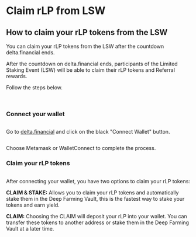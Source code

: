 # Claim rLP from LSW

## How to claim your rLP tokens from the LSW <a href="#lsw-claim" id="lsw-claim"></a>

You can claim your rLP tokens from the LSW after the countdown delta.financial ends.

After the countdown on delta.financial ends, participants of the Limited Staking Event (LSW) will be able to claim their rLP tokens and Referral rewards.

Follow the steps below.

​

### Connect your wallet <a href="#connect-your-wallet" id="connect-your-wallet"></a>

<figure><img src="https://web.archive.org/web/20210928105634im_/https://gblobscdn.gitbook.com/assets%2F-MWZptP2x2EQRB4un4qd%2F-MWqHskDPnAvk50j9Prk%2F-MWqxCDB4NA_66nVvzeP%2Fimage.png?alt=media&#x26;token=3de852fe-cdbd-4710-9052-5572afccae19" alt=""><figcaption></figcaption></figure>

Go to [delta.financial](https://delta.financial/) and click on the black "Connect Wallet" button.

<figure><img src="https://web.archive.org/web/20210928105634im_/https://gblobscdn.gitbook.com/assets%2F-MWZptP2x2EQRB4un4qd%2F-MWpoMviD5jAuq-y07SE%2F-MWpsistczOQ2Bd2VpxT%2Fimage.png?alt=media&#x26;token=2fab32b1-72bb-4064-8d61-972ec9572d5d" alt=""><figcaption></figcaption></figure>

Choose Metamask or WalletConnect to complete the process.

### Claim your rLP tokens <a href="#claim-your-rlp-tokens" id="claim-your-rlp-tokens"></a>

<figure><img src="https://web.archive.org/web/20210928105634im_/https://gblobscdn.gitbook.com/assets%2F-MWZptP2x2EQRB4un4qd%2F-MWqHskDPnAvk50j9Prk%2F-MWqyATrKQnJ7x7FQjvI%2Fclaim%20lsw.png?alt=media&#x26;token=ca1160b6-77fb-4532-bfdc-9a2a6cb7fd00" alt=""><figcaption></figcaption></figure>

After connecting your wallet, you have two options to claim your rLP tokens:

**CLAIM & STAKE:** Allows you to claim your rLP tokens and automatically stake them in the Deep Farming Vault, this is the fastest way to stake your tokens and earn yield.

**CLAIM:** Choosing the CLAIM will deposit your rLP into your wallet. You can transfer these tokens to another address or stake them in the Deep Farming Vault at a later time.
